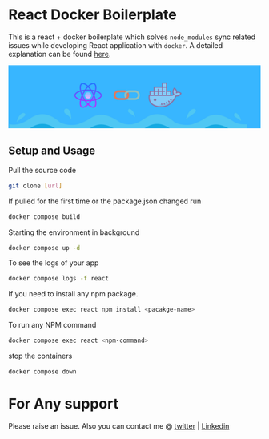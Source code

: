 # React Docker Boilerplate
This is a react + docker boilerplate which solves `node_modules` sync related issues while developing React application with `docker`. A detailed explanation can be found [here](https://medium.com/@sudiptob2/properly-setting-up-react-development-environment-using-docker-a2de46464d0b).

![banner](.temp/banner.png)

## Setup and Usage

Pull the source code

```bash
git clone [url]
```

If pulled for the first time or the package.json changed run

```bash 
docker compose build
```

Starting the environment in background
```bash
docker compose up -d
```

To see the logs of your app

```bash
docker compose logs -f react
```

If you need to install any npm package.

```bash
docker compose exec react npm install <pacakge-name>
```
To run any NPM command

```bash
docker compose exec react <npm-command>
```

stop the containers

```bash
docker compose down
```

# For Any support
Please raise an issue.  Also you can contact me @ [twitter](https://twitter.com/sudiptob2) | [Linkedin](https://www.linkedin.com/in/sudiptob2/)